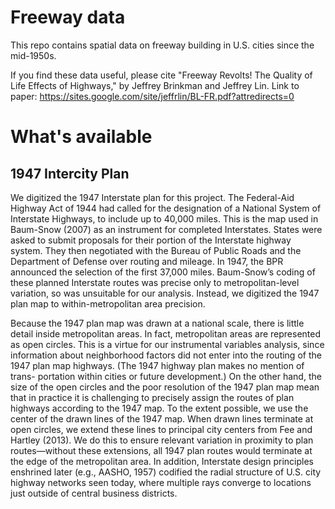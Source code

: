 # Freeway data

This repo contains spatial data on freeway building in U.S. cities since the mid-1950s. 

If you find these data useful, please cite "Freeway Revolts! The Quality of Life Effects of Highways," by Jeffrey Brinkman and Jeffrey Lin. Link to paper: <https://sites.google.com/site/jeffrlin/BL-FR.pdf?attredirects=0>

# What's available

## 1947 Intercity Plan
	
We digitized the 1947 Interstate plan for this project. The Federal-Aid Highway Act of 1944 had called for the designation of a National System of Interstate Highways, to include up to 40,000 miles. This is the map used in Baum-Snow (2007) as an instrument for completed Interstates. States were asked to submit proposals for their portion of the Interstate highway system. They then negotiated with the Bureau of Public Roads and the Department of Defense over routing and mileage. In 1947, the BPR announced the selection of the first 37,000 miles. Baum-Snow’s coding of these planned Interstate routes was precise only to metropolitan-level variation, so was unsuitable for our analysis. Instead, we digitized the 1947 plan map to within-metropolitan area precision.

Because the 1947 plan map was drawn at a national scale, there is little detail inside metropolitan areas. In fact, metropolitan areas are represented as open circles. This is a virtue for our instrumental variables analysis, since information about neighborhood factors did not enter into the routing of the 1947 plan map highways. (The 1947 highway plan makes no mention of trans- portation within cities or future development.) On the other hand, the size of the open circles and the poor resolution of the 1947 plan map mean that in practice it is challenging to precisely assign the routes of plan highways according to the 1947 map. To the extent possible, we use the center of the drawn lines of the 1947 map. When drawn lines terminate at open circles, we extend these lines to principal city centers from Fee and Hartley (2013). We do this to ensure relevant variation in proximity to plan routes—without these extensions, all 1947 plan routes would terminate at the edge of the metropolitan area. In addition, Interstate design principles enshrined later (e.g., AASHO, 1957) codified the radial structure of U.S. city highway networks seen today, where multiple rays converge to locations just outside of central business districts.
